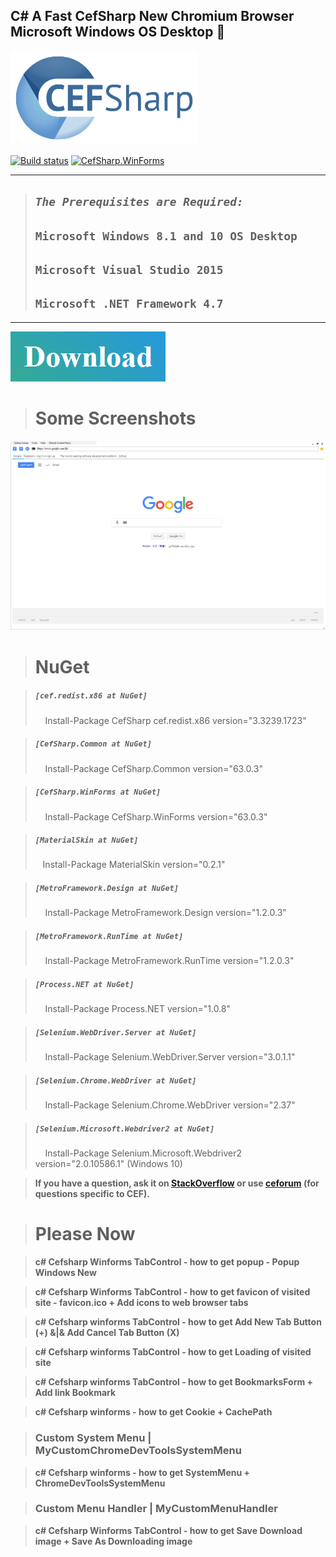 ## C# A Fast CefSharp New Chromium Browser Microsoft Windows OS Desktop  :1st_place_medal: 

[![CefSharp Logo](CefSharp.png)](http://cefsharp.github.io/ "CefSharp - Embedded Chromium for .NET")  

[![Build status](https://ci.appveyor.com/api/projects/status/9g4mcuqruc283g66/branch/master?svg=true)](https://ci.appveyor.com/project/cefsharp/cefsharp/branch/master)
[![CefSharp.WinForms](http://img.shields.io/nuget/v/CefSharp.WinForms.svg?style=flat&label=WinForms)](http://www.nuget.org/packages/CefSharp.WinForms/)


***
> ## ***```The Prerequisites are Required: ```***
> ## ```Microsoft Windows 8.1 and 10 OS Desktop```
> ## ```Microsoft Visual Studio 2015```
> ## ```Microsoft .NET Framework 4.7```
 ***
 [![Build Downloader](https://raw.githubusercontent.com/CreateDownloader/KugouDownloader/master/Download.PNG)](https://github.com/Create-Browser/CefSharpChromiumBrowserDesktop/releases/tag/v63.0.3)


> # Some Screenshots
 
[![Build A Fast CefSharp New Chromium Browser Downloader](CEFGET.png)](https://github.com/Create-Browser/CefSharpChromiumBrowserDesktop/releases/tag/v63.0.3)
  
>  # NuGet
 
> ##### ``[cef.redist.x86 at NuGet]``
>     Install-Package CefSharp cef.redist.x86 version="3.3239.1723"
    
> ##### ``[CefSharp.Common at NuGet]``
>     Install-Package CefSharp.Common version="63.0.3"
    
> ##### ``[CefSharp.WinForms at NuGet]``
>     Install-Package CefSharp.WinForms version="63.0.3"
    
> ##### ``[MaterialSkin at NuGet]``
>     Install-Package MaterialSkin version="0.2.1"
    
> ##### ``[MetroFramework.Design at NuGet]``
>     Install-Package MetroFramework.Design version="1.2.0.3"
    
> ##### ``[MetroFramework.RunTime at NuGet]``
>     Install-Package MetroFramework.RunTime version="1.2.0.3"
    
> ##### ``[Process.NET at NuGet]``
>     Install-Package Process.NET version="1.0.8"
    
> ##### ``[Selenium.WebDriver.Server at NuGet]``
>     Install-Package Selenium.WebDriver.Server version="3.0.1.1"
    
> ##### ``[Selenium.Chrome.WebDriver at NuGet]``
>     Install-Package Selenium.Chrome.WebDriver version="2.37"

> ##### ``[Selenium.Microsoft.Webdriver2 at NuGet]``
>     Install-Package Selenium.Microsoft.Webdriver2 version="2.0.10586.1" (Windows 10)
    
  
> **If you have a question, ask it on [StackOverflow](http://stackoverflow.com/questions/tagged/cefsharp) or use [ceforum](http://magpcss.org/ceforum/) (for questions specific to CEF).**

> # Please Now

> **c# Cefsharp Winforms TabControl - how to get popup - Popup Windows New**

> **c# Cefsharp Winforms TabControl - how to get favicon of visited site - favicon.ico + Add icons to web browser tabs**

> **c# Cefsharp winforms TabControl - how to get Add New Tab Button (+) &|& Add Cancel Tab Button (X)**

> **c# Cefsharp winforms TabControl - how to get Loading of visited site**

> **c# Cefsharp winforms TabControl - how to get BookmarksForm + Add link Bookmark**

> **c# Cefsharp winforms - how to get Cookie + CachePath**

> ### **Custom System Menu | MyCustomChromeDevToolsSystemMenu**

> **c# Cefsharp winforms - how to get SystemMenu + ChromeDevToolsSystemMenu**

> ### **Custom Menu Handler | MyCustomMenuHandler**

> **c# Cefsharp Winforms TabControl - how to get Save Download image + Save As Downloading image**
